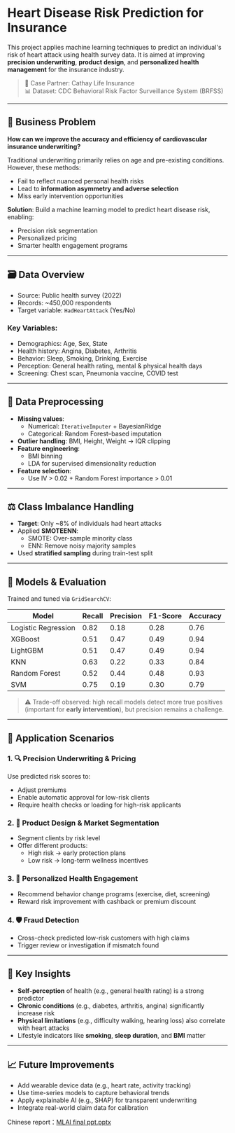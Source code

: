 # Heart Disease Risk Prediction for Insurance

This project applies machine learning techniques to predict an individual's risk of heart attack using health survey data. It is aimed at improving **precision underwriting**, **product design**, and **personalized health management** for the insurance industry.

> 📍 Case Partner: Cathay Life Insurance  
> 📊 Dataset: CDC Behavioral Risk Factor Surveillance System (BRFSS)  

---

## 🎯 Business Problem

**How can we improve the accuracy and efficiency of cardiovascular insurance underwriting?**

Traditional underwriting primarily relies on age and pre-existing conditions. However, these methods:
- Fail to reflect nuanced personal health risks
- Lead to **information asymmetry and adverse selection**
- Miss early intervention opportunities

**Solution**: Build a machine learning model to predict heart disease risk, enabling:
- Precision risk segmentation
- Personalized pricing
- Smarter health engagement programs

---

## 🗃️ Data Overview

- Source: Public health survey (2022)
- Records: ~450,000 respondents
- Target variable: `HadHeartAttack` (Yes/No)

### Key Variables:
- Demographics: Age, Sex, State
- Health history: Angina, Diabetes, Arthritis
- Behavior: Sleep, Smoking, Drinking, Exercise
- Perception: General health rating, mental & physical health days
- Screening: Chest scan, Pneumonia vaccine, COVID test

---

## 🧹 Data Preprocessing

- **Missing values**:
  - Numerical: `IterativeImputer` + BayesianRidge
  - Categorical: Random Forest–based imputation
- **Outlier handling**: BMI, Height, Weight → IQR clipping
- **Feature engineering**:
  - BMI binning
  - LDA for supervised dimensionality reduction
- **Feature selection**:
  - Use IV > 0.02 + Random Forest importance > 0.01

---

## ⚖️ Class Imbalance Handling

- **Target**: Only ~8% of individuals had heart attacks
- Applied **SMOTEENN**:
  - SMOTE: Over-sample minority class
  - ENN: Remove noisy majority samples
- Used **stratified sampling** during train-test split

---

## 🤖 Models & Evaluation

Trained and tuned via `GridSearchCV`:

| Model              | Recall | Precision | F1-Score | Accuracy |
|--------------------|--------|-----------|----------|----------|
| Logistic Regression| 0.82   | 0.18      | 0.28     | 0.76     |
| XGBoost            | 0.51   | 0.47      | 0.49     | 0.94     |
| LightGBM           | 0.51   | 0.47      | 0.49     | 0.94     |
| KNN                | 0.63   | 0.22      | 0.33     | 0.84     |
| Random Forest      | 0.52   | 0.44      | 0.48     | 0.93     |
| SVM                | 0.75   | 0.19      | 0.30     | 0.79     |

> ⚠️ Trade-off observed: high recall models detect more true positives (important for **early intervention**), but precision remains a challenge.

---

## 📌 Application Scenarios

### 1. 🔍 Precision Underwriting & Pricing
Use predicted risk scores to:
- Adjust premiums
- Enable automatic approval for low-risk clients
- Require health checks or loading for high-risk applicants

### 2. 🎯 Product Design & Market Segmentation
- Segment clients by risk level
- Offer different products:
  - High risk → early protection plans
  - Low risk → long-term wellness incentives

### 3. 🧠 Personalized Health Engagement
- Recommend behavior change programs (exercise, diet, screening)
- Reward risk improvement with cashback or premium discount

### 4. 🛡️ Fraud Detection
- Cross-check predicted low-risk customers with high claims
- Trigger review or investigation if mismatch found

---

## 🧩 Key Insights

- **Self-perception** of health (e.g., general health rating) is a strong predictor
- **Chronic conditions** (e.g., diabetes, arthritis, angina) significantly increase risk
- **Physical limitations** (e.g., difficulty walking, hearing loss) also correlate with heart attacks
- Lifestyle indicators like **smoking**, **sleep duration**, and **BMI** matter

---

## 📈 Future Improvements

- Add wearable device data (e.g., heart rate, activity tracking)
- Use time-series models to capture behavioral trends
- Apply explainable AI (e.g., SHAP) for transparent underwriting
- Integrate real-world claim data for calibration

Chinese report：[MLAI final ppt.pptx](https://github.com/user-attachments/files/23201145/MLAI.final.ppt.pptx)
